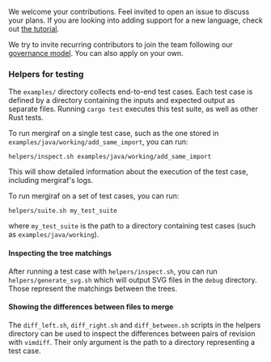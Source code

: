 We welcome your contributions. Feel invited to open an issue to discuss your plans.
If you are looking into adding support for a new language, check out [the tutorial](https://mergiraf.org/adding-a-language.html). 

We try to invite recurring contributors to join the team following our [governance model](./GOVERNANCE.md). You can also apply on your own.

### Helpers for testing

The `examples/` directory collects end-to-end test cases. Each test case is defined by a directory containing the inputs and expected output as separate files.
Running `cargo test` executes this test suite, as well as other Rust tests.

To run mergiraf on a single test case, such as the one stored in `examples/java/working/add_same_import`, you can run:
```
helpers/inspect.sh examples/java/working/add_same_import
```
This will show detailed information about the execution of the test case, including mergiraf's logs.

To run mergiraf on a set of test cases, you can run:
```
helpers/suite.sh my_test_suite
```
where `my_test_suite` is the path to a directory containing test cases (such as `examples/java/working`).

#### Inspecting the tree matchings

After running a test case with `helpers/inspect.sh`, you can run `helpers/generate_svg.sh` which will output SVG files in the `debug` directory.
Those represent the matchings between the trees.

#### Showing the differences between files to merge

The `diff_left.sh`, `diff_right.sh` and `diff_between.sh` scripts in the helpers directory can be used to inspect the differences between pairs of revision with `vimdiff`. Their only argument is the path to a directory representing a test case.
